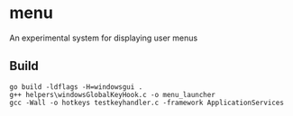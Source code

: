 # menu

An experimental system for displaying user menus


##  Build

	go build -ldflags -H=windowsgui .
	g++ helpers\windowsGlobalKeyHook.c -o menu_launcher
    gcc -Wall -o hotkeys testkeyhandler.c -framework ApplicationServices


